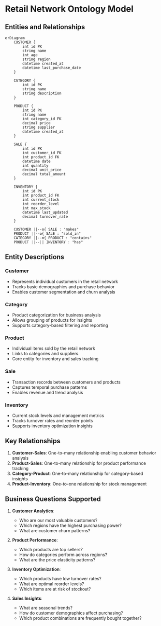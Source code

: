 # Retail Network Ontology Model

## Entities and Relationships

```mermaid
erDiagram
    CUSTOMER {
        int id PK
        string name
        int age
        string region
        datetime created_at
        datetime last_purchase_date
    }
    
    CATEGORY {
        int id PK
        string name
        string description
    }
    
    PRODUCT {
        int id PK
        string name
        int category_id FK
        decimal price
        string supplier
        datetime created_at
    }
    
    SALE {
        int id PK
        int customer_id FK
        int product_id FK
        datetime date
        int quantity
        decimal unit_price
        decimal total_amount
    }
    
    INVENTORY {
        int id PK
        int product_id FK
        int current_stock
        int reorder_level
        int max_stock
        datetime last_updated
        decimal turnover_rate
    }
    
    CUSTOMER ||--o{ SALE : "makes"
    PRODUCT ||--o{ SALE : "sold_in"
    CATEGORY ||--o{ PRODUCT : "contains"
    PRODUCT ||--|| INVENTORY : "has"
```

## Entity Descriptions

### Customer
- Represents individual customers in the retail network
- Tracks basic demographics and purchase behavior
- Enables customer segmentation and churn analysis

### Category
- Product categorization for business analysis
- Allows grouping of products for insights
- Supports category-based filtering and reporting

### Product
- Individual items sold by the retail network
- Links to categories and suppliers
- Core entity for inventory and sales tracking

### Sale
- Transaction records between customers and products
- Captures temporal purchase patterns
- Enables revenue and trend analysis

### Inventory
- Current stock levels and management metrics
- Tracks turnover rates and reorder points
- Supports inventory optimization insights

## Key Relationships

1. **Customer-Sales**: One-to-many relationship enabling customer behavior analysis
2. **Product-Sales**: One-to-many relationship for product performance tracking
3. **Category-Product**: One-to-many relationship for category-based insights
4. **Product-Inventory**: One-to-one relationship for stock management

## Business Questions Supported

1. **Customer Analytics**:
   - Who are our most valuable customers?
   - Which regions have the highest purchasing power?
   - What are customer churn patterns?

2. **Product Performance**:
   - Which products are top sellers?
   - How do categories perform across regions?
   - What are the price elasticity patterns?

3. **Inventory Optimization**:
   - Which products have low turnover rates?
   - What are optimal reorder levels?
   - Which items are at risk of stockout?

4. **Sales Insights**:
   - What are seasonal trends?
   - How do customer demographics affect purchasing?
   - Which product combinations are frequently bought together?
